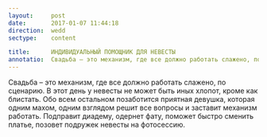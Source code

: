 ```yaml
---
layout:     post
date:       2017-01-07 11:44:18
direction:  wedd
sectype:    content

title:      ИНДИВИДУАЛЬНЫЙ ПОМОЩНИК ДЛЯ НЕВЕСТЫ              
annotatio:  Свадьба – это механизм, где все должно работать слажено, по сценарию. В этот день у невесты не может быть иных хлопот, кроме как блистать. Обо всем остальном позаботится приятная девушка, которая одним махом, одним взглядом решит все вопросы и заставит механизм работать. Подправит диадему, одернет фату, поможет быстро сменить платье, позовет подружек невесты на фотосессию.  
---
```


Свадьба – это механизм, где все должно работать слажено, по сценарию. В этот день у невесты не может быть иных хлопот, кроме как блистать. Обо всем остальном позаботится приятная девушка, которая одним махом, одним взглядом решит все вопросы и заставит механизм работать. Подправит диадему, одернет фату, поможет быстро сменить платье, позовет подружек невесты на фотосессию. 